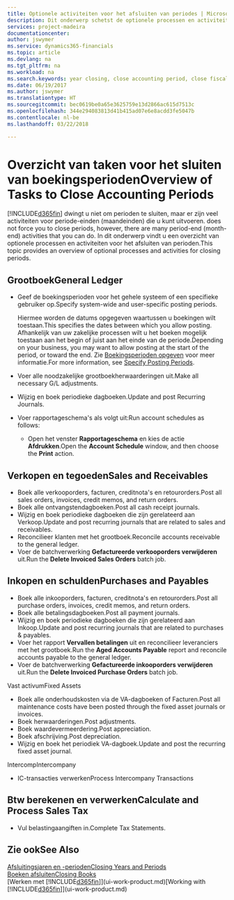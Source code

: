 ```yaml
---
title: Optionele activiteiten voor het afsluiten van periodes | Microsoft Docs
description: Dit onderwerp schetst de optionele processen en activiteiten voor het sluiten van boekingsperioden in Finance and Operations, Business edition.
services: project-madeira
documentationcenter: 
author: jswymer
ms.service: dynamics365-financials
ms.topic: article
ms.devlang: na
ms.tgt_pltfrm: na
ms.workload: na
ms.search.keywords: year closing, close accounting period, close fiscal year, aging, creditor payments, vendor payments
ms.date: 06/19/2017
ms.author: jswymer
ms.translationtype: HT
ms.sourcegitcommit: bec0619be0a65e3625759e13d2866ac615d7513c
ms.openlocfilehash: 344e294083813d41b415ad07e6e8acdd3fe5047b
ms.contentlocale: nl-be
ms.lasthandoff: 03/22/2018

---
```

# <a name="overview-of-tasks-to-close-accounting-periods"></a><span data-ttu-id="67963-103">Overzicht van taken voor het sluiten van boekingsperioden</span><span class="sxs-lookup"><span data-stu-id="67963-103">Overview of Tasks to Close Accounting Periods</span></span>
[!INCLUDE[d365fin](includes/d365fin_md.md)]<span data-ttu-id="67963-104"> dwingt u niet om perioden te sluiten, maar er zijn veel activiteiten voor periode-einden (maandeinden) die u kunt uitvoeren.</span><span class="sxs-lookup"><span data-stu-id="67963-104"> does not force you to close periods, however, there are many period-end (month-end) activities that you can do.</span></span> <span data-ttu-id="67963-105">In dit onderwerp vindt u een overzicht van optionele processen en activiteiten voor het afsluiten van perioden.</span><span class="sxs-lookup"><span data-stu-id="67963-105">This topic provides an overview of optional processes and activities for closing periods.</span></span>  

## <a name="general-ledger"></a><span data-ttu-id="67963-106">Grootboek</span><span class="sxs-lookup"><span data-stu-id="67963-106">General Ledger</span></span>
* <span data-ttu-id="67963-107">Geef de boekingsperioden voor het gehele systeem of een specifieke gebruiker op.</span><span class="sxs-lookup"><span data-stu-id="67963-107">Specify system-wide and user-specific posting periods.</span></span>  

    <span data-ttu-id="67963-108">Hiermee worden de datums opgegeven waartussen u boekingen wilt toestaan.</span><span class="sxs-lookup"><span data-stu-id="67963-108">This specifies the dates between which you allow posting.</span></span> <span data-ttu-id="67963-109">Afhankelijk van uw zakelijke processen wilt u het boeken mogelijk toestaan aan het begin of juist aan het einde van de periode.</span><span class="sxs-lookup"><span data-stu-id="67963-109">Depending on your business, you may want to allow posting at the start of the period, or toward the end.</span></span> <span data-ttu-id="67963-110">Zie [Boekingsperioden opgeven](finance-how-specify-posting-periods.md) voor meer informatie.</span><span class="sxs-lookup"><span data-stu-id="67963-110">For more information, see [Specify Posting Periods](finance-how-specify-posting-periods.md).</span></span>  
* <span data-ttu-id="67963-111">Voer alle noodzakelijke grootboekherwaarderingen uit.</span><span class="sxs-lookup"><span data-stu-id="67963-111">Make all necessary G/L adjustments.</span></span>  
* <span data-ttu-id="67963-112">Wijzig en boek periodieke dagboeken.</span><span class="sxs-lookup"><span data-stu-id="67963-112">Update and post Recurring Journals.</span></span>  
  <!--* Process Consolidations-->
* <span data-ttu-id="67963-113">Voer rapportageschema's als volgt uit:</span><span class="sxs-lookup"><span data-stu-id="67963-113">Run account schedules as follows:</span></span>  
  * <span data-ttu-id="67963-114">Open het venster **Rapportageschema** en kies de actie **Afdrukken**.</span><span class="sxs-lookup"><span data-stu-id="67963-114">Open the **Account Schedule** window, and then choose the **Print** action.</span></span>  

## <a name="sales-and-receivables"></a><span data-ttu-id="67963-115">Verkopen en tegoeden</span><span class="sxs-lookup"><span data-stu-id="67963-115">Sales and Receivables</span></span>
* <span data-ttu-id="67963-116">Boek alle verkooporders, facturen, creditnota's en retourorders.</span><span class="sxs-lookup"><span data-stu-id="67963-116">Post all sales orders, invoices, credit memos, and return orders.</span></span>  
* <span data-ttu-id="67963-117">Boek alle ontvangstendagboeken.</span><span class="sxs-lookup"><span data-stu-id="67963-117">Post all cash receipt journals.</span></span>  
* <span data-ttu-id="67963-118">Wijzig en boek periodieke dagboeken die zijn gerelateerd aan Verkoop.</span><span class="sxs-lookup"><span data-stu-id="67963-118">Update and post recurring journals that are related to sales and receivables.</span></span>  
* <span data-ttu-id="67963-119">Reconcilieer klanten met het grootboek.</span><span class="sxs-lookup"><span data-stu-id="67963-119">Reconcile accounts receivable to the general ledger.</span></span>  
* <span data-ttu-id="67963-120">Voer de batchverwerking **Gefactureerde verkooporders verwijderen** uit.</span><span class="sxs-lookup"><span data-stu-id="67963-120">Run the **Delete Invoiced Sales Orders** batch job.</span></span>  

## <a name="purchases-and-payables"></a><span data-ttu-id="67963-121">Inkopen en schulden</span><span class="sxs-lookup"><span data-stu-id="67963-121">Purchases and Payables</span></span>
* <span data-ttu-id="67963-122">Boek alle inkooporders, facturen, creditnota's en retourorders.</span><span class="sxs-lookup"><span data-stu-id="67963-122">Post all purchase orders, invoices, credit memos, and return orders.</span></span>  
* <span data-ttu-id="67963-123">Boek alle betalingsdagboeken.</span><span class="sxs-lookup"><span data-stu-id="67963-123">Post all payment journals.</span></span>  
* <span data-ttu-id="67963-124">Wijzig en boek periodieke dagboeken die zijn gerelateerd aan Inkoop.</span><span class="sxs-lookup"><span data-stu-id="67963-124">Update and post recurring journals that are related to purchases & payables.</span></span>  
* <span data-ttu-id="67963-125">Voer het rapport **Vervallen betalingen** uit en reconcilieer leveranciers met het grootboek.</span><span class="sxs-lookup"><span data-stu-id="67963-125">Run the **Aged Accounts Payable** report and reconcile accounts payable to the general ledger.</span></span>  
* <span data-ttu-id="67963-126">Voer de batchverwerking **Gefactureerde inkooporders verwijderen** uit.</span><span class="sxs-lookup"><span data-stu-id="67963-126">Run the **Delete Invoiced Purchase Orders** batch job.</span></span>  

<span data-ttu-id="67963-127">Vast activum</span><span class="sxs-lookup"><span data-stu-id="67963-127">Fixed Assets</span></span>
* <span data-ttu-id="67963-128">Boek alle onderhoudskosten via de VA-dagboeken of Facturen.</span><span class="sxs-lookup"><span data-stu-id="67963-128">Post all maintenance costs have been posted through the fixed asset journals or invoices.</span></span>
* <span data-ttu-id="67963-129">Boek herwaarderingen.</span><span class="sxs-lookup"><span data-stu-id="67963-129">Post adjustments.</span></span>
* <span data-ttu-id="67963-130">Boek waardevermeerdering.</span><span class="sxs-lookup"><span data-stu-id="67963-130">Post appreciation.</span></span>
* <span data-ttu-id="67963-131">Boek afschrijving.</span><span class="sxs-lookup"><span data-stu-id="67963-131">Post depreciation.</span></span>
* <span data-ttu-id="67963-132">Wijzig en boek het periodiek VA-dagboek.</span><span class="sxs-lookup"><span data-stu-id="67963-132">Update and post the recurring fixed asset journal.</span></span>

<span data-ttu-id="67963-133">Intercomp</span><span class="sxs-lookup"><span data-stu-id="67963-133">Intercompany</span></span>
* <span data-ttu-id="67963-134">IC-transacties verwerken</span><span class="sxs-lookup"><span data-stu-id="67963-134">Process Intercompany Transactions</span></span>

## <a name="calculate-and-process-sales-tax"></a><span data-ttu-id="67963-135">Btw berekenen en verwerken</span><span class="sxs-lookup"><span data-stu-id="67963-135">Calculate and Process Sales Tax</span></span>
* <span data-ttu-id="67963-136">Vul belastingaangiften in.</span><span class="sxs-lookup"><span data-stu-id="67963-136">Complete Tax Statements.</span></span>  

## <a name="see-also"></a><span data-ttu-id="67963-137">Zie ook</span><span class="sxs-lookup"><span data-stu-id="67963-137">See Also</span></span>
[<span data-ttu-id="67963-138">Afsluitingsjaren en -perioden</span><span class="sxs-lookup"><span data-stu-id="67963-138">Closing Years and Periods</span></span>](year-close-years-periods.md)  
[<span data-ttu-id="67963-139">Boeken afsluiten</span><span class="sxs-lookup"><span data-stu-id="67963-139">Closing Books</span></span>](year-close-books.md)  
<span data-ttu-id="67963-140">[Werken met [!INCLUDE[d365fin](includes/d365fin_md.md)]](ui-work-product.md)</span><span class="sxs-lookup"><span data-stu-id="67963-140">[Working with [!INCLUDE[d365fin](includes/d365fin_md.md)]](ui-work-product.md)</span></span>

